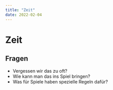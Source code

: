 ```yaml
---
title: "Zeit"
date: 2022-02-04
---
```


# Zeit

## Fragen

- Vergessen wir das zu oft?
- Wie kann man das ins Spiel bringen?
- Was für Spiele haben spezielle Regeln dafür?

